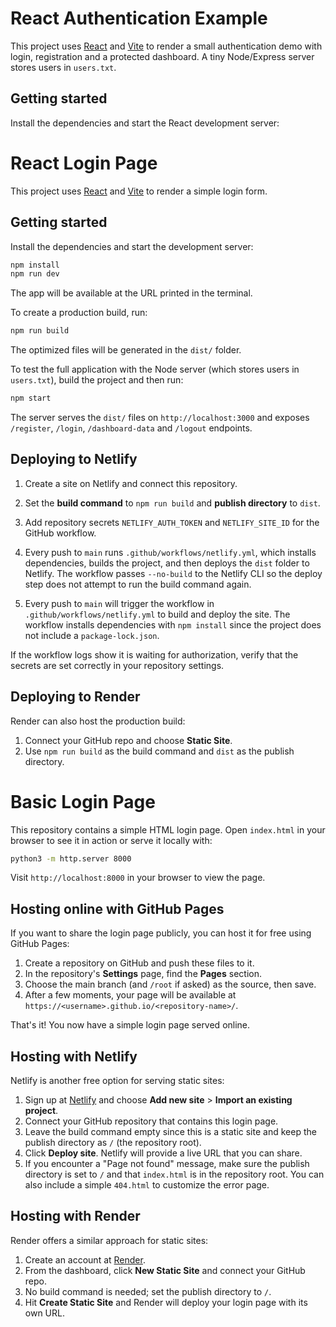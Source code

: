 # React Authentication Example

This project uses [React](https://react.dev/) and [Vite](https://vitejs.dev/) to render a small authentication demo with login, registration and a protected dashboard. A tiny Node/Express server stores users in `users.txt`.

## Getting started

Install the dependencies and start the React development server:

# React Login Page

This project uses [React](https://react.dev/) and [Vite](https://vitejs.dev/) to render a simple login form.

## Getting started

Install the dependencies and start the development server:


```bash
npm install
npm run dev
```

The app will be available at the URL printed in the terminal.

To create a production build, run:

```bash
npm run build
```

The optimized files will be generated in the `dist/` folder.

To test the full application with the Node server (which stores users in
`users.txt`), build the project and then run:

```bash
npm start
```

The server serves the `dist/` files on `http://localhost:3000` and exposes
`/register`, `/login`, `/dashboard-data` and `/logout` endpoints.

## Deploying to Netlify

1. Create a site on Netlify and connect this repository.
2. Set the **build command** to `npm run build` and **publish directory** to `dist`.
3. Add repository secrets `NETLIFY_AUTH_TOKEN` and `NETLIFY_SITE_ID` for the GitHub workflow.
4. Every push to `main` runs `.github/workflows/netlify.yml`, which installs
   dependencies, builds the project, and then deploys the `dist` folder to
   Netlify. The workflow passes `--no-build` to the Netlify CLI so the deploy
   step does not attempt to run the build command again.


4. Every push to `main` will trigger the workflow in `.github/workflows/netlify.yml` to build and deploy the site.
   The workflow installs dependencies with `npm install` since the project does
   not include a `package-lock.json`.


If the workflow logs show it is waiting for authorization, verify that the secrets are set correctly in your repository settings.

## Deploying to Render

Render can also host the production build:

1. Connect your GitHub repo and choose **Static Site**.
2. Use `npm run build` as the build command and `dist` as the publish directory.


# Basic Login Page

This repository contains a simple HTML login page. Open `index.html` in your browser to see it in action or serve it locally with:

```bash
python3 -m http.server 8000
```

Visit `http://localhost:8000` in your browser to view the page.

## Hosting online with GitHub Pages

If you want to share the login page publicly, you can host it for free using GitHub Pages:

1. Create a repository on GitHub and push these files to it.
2. In the repository's **Settings** page, find the **Pages** section.
3. Choose the main branch (and `/root` if asked) as the source, then save.
4. After a few moments, your page will be available at `https://<username>.github.io/<repository-name>/`.

That's it! You now have a simple login page served online.

## Hosting with Netlify

Netlify is another free option for serving static sites:

1. Sign up at [Netlify](https://www.netlify.com/) and choose **Add new site** > **Import an existing project**.
2. Connect your GitHub repository that contains this login page.
3. Leave the build command empty since this is a static site and keep the publish directory as `/` (the repository root).
4. Click **Deploy site**. Netlify will provide a live URL that you can share.
5. If you encounter a "Page not found" message, make sure the publish directory is set to `/` and that `index.html` is in the repository root. You can also include a simple `404.html` to customize the error page.

## Hosting with Render

Render offers a similar approach for static sites:

1. Create an account at [Render](https://render.com/).
2. From the dashboard, click **New Static Site** and connect your GitHub repo.
3. No build command is needed; set the publish directory to `/`.
4. Hit **Create Static Site** and Render will deploy your login page with its own URL.

